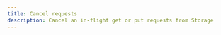 ```yaml
---
title: Cancel requests
description: Cancel an in-flight get or put requests from Storage
---
```


<inline-fragment platform="js" src="~/lib/storage/fragments/js/cancel-requests.md"></inline-fragment>
